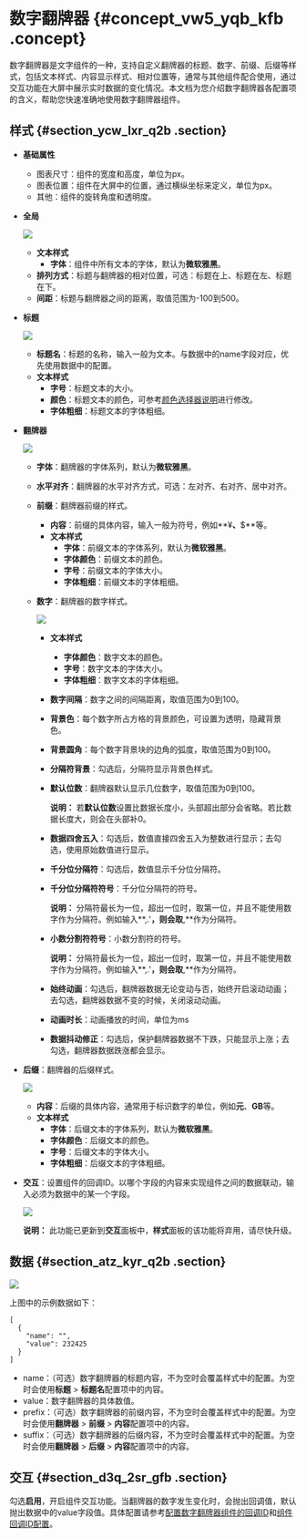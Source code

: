 # 数字翻牌器 {#concept_vw5_yqb_kfb .concept}

数字翻牌器是文字组件的一种，支持自定义翻牌器的标题、数字、前缀、后缀等样式，包括文本样式、内容显示样式、相对位置等，通常与其他组件配合使用，通过交互功能在大屏中展示实时数据的变化情况。本文档为您介绍数字翻牌器各配置项的含义，帮助您快速准确地使用数字翻牌器组件。

## 样式 {#section_ycw_lxr_q2b .section}

-   **基础属性** 

    -   图表尺寸：组件的宽度和高度，单位为px。
    -   图表位置：组件在大屏中的位置，通过横纵坐标来定义，单位为px。
    -   其他：组件的旋转角度和透明度。
-   **全局**

    ![](http://static-aliyun-doc.oss-cn-hangzhou.aliyuncs.com/assets/img/22647/155894074713382_zh-CN.png)

    -   **文本样式** 
        -   **字体**：组件中所有文本的字体，默认为**微软雅黑**。
    -   **排列方式**：标题与翻牌器的相对位置，可选：标题在上、标题在左、标题在下。
    -   **间距**：标题与翻牌器之间的距离，取值范围为-100到500。
-   **标题**

    ![](http://static-aliyun-doc.oss-cn-hangzhou.aliyuncs.com/assets/img/22647/155894074713383_zh-CN.png)

    -   **标题名**：标题的名称，输入一般为文本。与数据中的name字段对应，优先使用数据中的配置。
    -   **文本样式** 
        -   **字号**：标题文本的大小。
        -   **颜色**：标题文本的颜色，可参考[颜色选择器说明](intl.zh-CN/用户指南/组件指南/配置项说明.md#section_kdw_vj4_t2b)进行修改。
        -   **字体粗细**：标题文本的字体粗细。
-   **翻牌器**

    ![](http://static-aliyun-doc.oss-cn-hangzhou.aliyuncs.com/assets/img/22647/155894074713384_zh-CN.png)

    -   **字体**：翻牌器的字体系列，默认为**微软雅黑**。
    -   **水平对齐**：翻牌器的水平对齐方式，可选：左对齐、右对齐、居中对齐。
    -   **前缀**：翻牌器前缀的样式。
        -   **内容**：前缀的具体内容，输入一般为符号，例如**¥**、**$**等。
        -   **文本样式** 
            -   **字体**：前缀文本的字体系列，默认为**微软雅黑**。
            -   **字体颜色**：前缀文本的颜色。
            -   **字号**：前缀文本的字体大小。
            -   **字体粗细**：前缀文本的字体粗细。
    -   **数字**：翻牌器的数字样式。

        ![](http://static-aliyun-doc.oss-cn-hangzhou.aliyuncs.com/assets/img/22647/155894074713385_zh-CN.png)

        -   **文本样式** 
            -   **字体颜色**：数字文本的颜色。
            -   **字号**：数字文本的字体大小。
            -   **字体粗细**：数字文本的字体粗细。
        -   **数字间隔**：数字之间的间隔距离，取值范围为0到100。
        -   **背景色**：每个数字所占方格的背景颜色，可设置为透明，隐藏背景色。
        -   **背景圆角**：每个数字背景块的边角的弧度，取值范围为0到100。
        -   **分隔符背景**：勾选后，分隔符显示背景色样式。
        -   **默认位数**：翻牌器默认显示几位数字，取值范围为0到100。

            **说明：** 若**默认位数**设置比数据长度小，头部超出部分会省略。若比数据长度大，则会在头部补0。

        -   **数据四舍五入**：勾选后，数值直接四舍五入为整数进行显示；去勾选，使用原始数值进行显示。
        -   **千分位分隔符**：勾选后，数值显示千分位分隔符。
        -   **千分位分隔符符号**：千分位分隔符的符号。

            **说明：** 分隔符最长为一位，超出一位时，取第一位，并且不能使用数字作为分隔符。例如输入**,.'**，则会取**,**作为分隔符。

        -   **小数分割符符号**：小数分割符的符号。

            **说明：** 分隔符最长为一位，超出一位时，取第一位，并且不能使用数字作为分隔符。例如输入**,.'**，则会取**,**作为分隔符。

        -   **始终动画**：勾选后，翻牌器数据无论变动与否，始终开启滚动动画；去勾选，翻牌器数据不变的时候，关闭滚动动画。
        -   **动画时长**：动画播放的时间，单位为ms
        -   **数据抖动修正**：勾选后，保护翻牌器数据不下跌，只能显示上涨；去勾选，翻牌器数据跌涨都会显示。
-   **后缀**：翻牌器的后缀样式。

    ![](http://static-aliyun-doc.oss-cn-hangzhou.aliyuncs.com/assets/img/22647/155894074713386_zh-CN.png)

    -   **内容**：后缀的具体内容，通常用于标识数字的单位，例如**元**、**GB**等。
    -   **文本样式** 
        -   **字体**：后缀文本的字体系列，默认为**微软雅黑**。
        -   **字体颜色**：后缀文本的颜色。
        -   **字号**：后缀文本的字体大小。
        -   **字体粗细**：后缀文本的字体粗细。
-   **交互**：设置组件的回调ID。以哪个字段的内容来实现组件之间的数据联动，输入必须为数据中的某一个字段。

    ![](http://static-aliyun-doc.oss-cn-hangzhou.aliyuncs.com/assets/img/22647/155894074713387_zh-CN.png)

    **说明：** 此功能已更新到**交互**面板中，**样式**面板的该功能将弃用，请尽快升级。


## 数据 {#section_atz_kyr_q2b .section}

![](http://static-aliyun-doc.oss-cn-hangzhou.aliyuncs.com/assets/img/22647/155894074713440_zh-CN.png)

上图中的示例数据如下：

``` {#codeblock_mkv_4g5_s0g}
[
  {
    "name": "",
    "value": 232425
  }
]
```

-   name：（可选）数字翻牌器的标题内容，不为空时会覆盖样式中的配置。为空时会使用**标题** \> **标题名**配置项中的内容。
-   value：数字翻牌器的具体数值。
-   prefix：（可选）数字翻牌器的前缀内容，不为空时会覆盖样式中的配置。为空时会使用**翻牌器** \> **前缀** \> **内容**配置项中的内容。
-   suffix：（可选）数字翻牌器的后缀内容，不为空时会覆盖样式中的配置。为空时会使用**翻牌器** \> **后缀** \> **内容**配置项中的内容。

## 交互 {#section_d3q_2sr_gfb .section}

勾选**启用**，开启组件交互功能。当翻牌器的数字发生变化时，会抛出回调值，默认抛出数据中的value字段值。具体配置请参考[配置数字翻牌器组件的回调ID](../intl.zh-CN/最佳实践/配置数字翻牌器组件的回调ID.md#)和[组件回调ID配置](../intl.zh-CN/最佳实践/配置数字翻牌器组件的回调ID.md#)。

